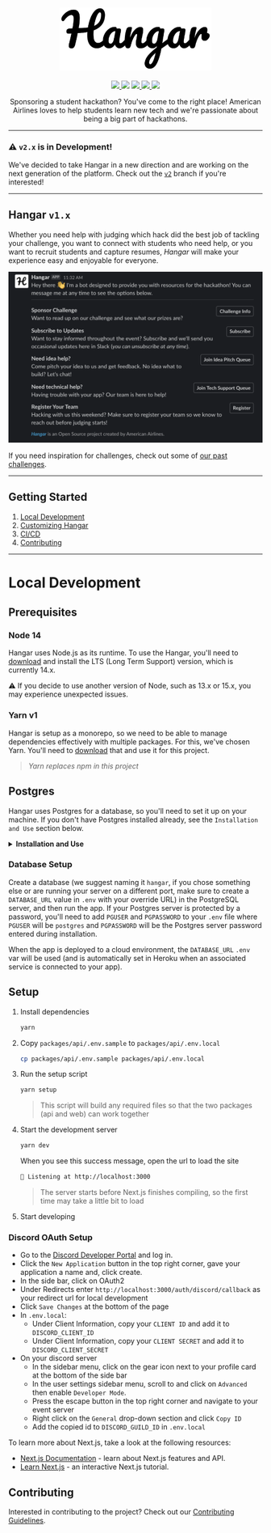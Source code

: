 <p align="center">
  <img src="./docs/Logo.png" width="300px"/>
  <br />
  <br />
  <a href="https://opensource.org/licenses/MIT">
    <img src="https://img.shields.io/badge/License-MIT-blue.svg" aria-title="License: MIT" />
  </a>
  <img src="../../workflows/Build/badge.svg?branch=main" />
  <a href="https://codecov.io/gh/AmericanAirlines/Hangar">
    <img src="https://codecov.io/gh/AmericanAirlines/Hangar/branch/main/graph/badge.svg" aria-title="Codecov" />
  </a>
  <a href="https://lgtm.com/projects/g/AmericanAirlines/Hangar/alerts/">
    <img src="https://img.shields.io/lgtm/alerts/g/AmericanAirlines/Hangar.svg?logo=lgtm&logoWidth=18" aria-title="Total alerts" />
  </a>
  <a href="https://lgtm.com/projects/g/AmericanAirlines/Hangar/context:javascript">
    <img src="https://img.shields.io/lgtm/grade/javascript/g/AmericanAirlines/Hangar.svg?logo=lgtm&logoWidth=18" aria-title="Language grade: Javascript and Typescript" />
  </a>

  <center width="400">
    Sponsoring a student hackathon? You've come to the right place! American Airlines loves to help students learn new tech and we're passionate about being a big part of hackathons.
  </center>
</p>

---

### :warning: `v2.x` is in Development!

We've decided to take Hangar in a new direction and are working on the next generation of the platform. Check out the [`v2`](../../tree/v2) branch if you're interested!

---

## Hangar `v1.x`

Whether you need help with judging which hack did the best job of tackling your challenge, you want to connect with students who need help, or you want to recruit students and capture resumes, _*Hangar*_ will make your experience easy and enjoyable for everyone.

![](./docs/Dashboard.png)

If you need inspiration for challenges, check out some of [our past challenges](https://github.com/AmericanAirlines/Flight-Engine/wiki).

---

## Getting Started

1. [Local Development](#local-development)
1. [Customizing Hangar](#customizing-hangar)
1. [CI/CD](#cicd)
1. [Contributing](#contributing)

---

# Local Development

## Prerequisites

### Node 14

Hangar uses Node.js as its runtime. To use the Hangar, you'll need to [download](https://nodejs.org/en/) and install the LTS (Long Term Support) version, which is currently 14.x.

:warning: If you decide to use another version of Node, such as 13.x or 15.x, you may experience unexpected issues.

### Yarn v1

Hangar is setup as a monorepo, so we need to be able to manage dependencies effectively with multiple packages. For this, we've chosen Yarn. You'll need to [download](https://classic.yarnpkg.com/en/docs/install) that and use it for this project.

> _Yarn replaces npm in this project_

## Postgres

Hangar uses Postgres for a database, so you'll need to set it up on your machine. If you don't have Postgres installed already, see the `Installation and Use` section below.

<details>
  <summary><strong>Installation and Use</strong></summary>

#### macOS

We recommend using [Postgres.app](https://postgresapp.com/) as the installation doesn't require a password and is generally easier to use that the traditional Postgres app below.

#### Windows/macOS/Linux

During the installation process (if you follow the steps on [postgresql.org](https://www.postgresql.org/download/)), you will be prompted to set a password - make sure to use something you'll remember.

#### Viewing/Editing the DB

If you'd like a visual way of viewing or editing your local database, try using [TablePlus](https://tableplus.com).

</details>

### Database Setup

Create a database (we suggest naming it `hangar`, if you chose something else or are running your server on a different port, make sure to create a `DATABASE_URL` value in `.env` with your override URL) in the PostgreSQL server, and then run the app. If your Postgres server is protected by a password, you'll need to add `PGUSER` and `PGPASSWORD` to your `.env` file where `PGUSER` will be `postgres` and `PGPASSWORD` will be the Postgres server password entered during installation.

When the app is deployed to a cloud environment, the `DATABASE_URL` `.env` var will be used (and is automatically set in Heroku when an associated service is connected to your app).

## Setup

1.  Install dependencies

    ```zsh
    yarn
    ```

1.  Copy `packages/api/.env.sample` to `packages/api/.env.local`

    ```zsh
    cp packages/api/.env.sample packages/api/.env.local
    ```

1.  Run the setup script

    ```zsh
    yarn setup
    ```

    > This script will build any required files so that the two packages (api and web) can work together

1.  Start the development server

    ```zsh
    yarn dev
    ```

    When you see this success message, open the url to load the site

    ```zsh
    🚀 Listening at http://localhost:3000
    ```

    > The server starts before Next.js finishes compiling, so the first time may take a little bit to load

1.  Start developing

### Discord OAuth Setup

- Go to the [Discord Developer Portal](https://discord.com/developers/applications) and log in.
- Click the `New Application` button in the top right corner, gave your application a name and, click create.
- In the side bar, click on OAuth2
- Under Redirects enter `http://localhost:3000/auth/discord/callback` as your redirect url for local development
- Click `Save Changes` at the bottom of the page
- In `.env.local`:
  - Under Client Information, copy your `CLIENT ID` and add it to `DISCORD_CLIENT_ID`
  - Under Client Information, copy your `CLIENT SECRET` and add it to `DISCORD_CLIENT_SECRET`
- On your discord server
  - In the sidebar menu, click on the gear icon next to your profile card at the bottom of the side bar
  - In the user settings sidebar menu, scroll to and click on `Advanced` then enable `Developer Mode`.
  - Press the escape button in the top right corner and navigate to your event server
  - Right click on the `General` drop-down section and click `Copy ID`
  - Add the copied id to `DISCORD_GUILD_ID` in `.env.local`

To learn more about Next.js, take a look at the following resources:

- [Next.js Documentation](https://nextjs.org/docs) - learn about Next.js features and API.
- [Learn Next.js](https://nextjs.org/learn) - an interactive Next.js tutorial.

## Contributing

Interested in contributing to the project? Check out our [Contributing Guidelines](./.github/CONTRIBUTING.md).
